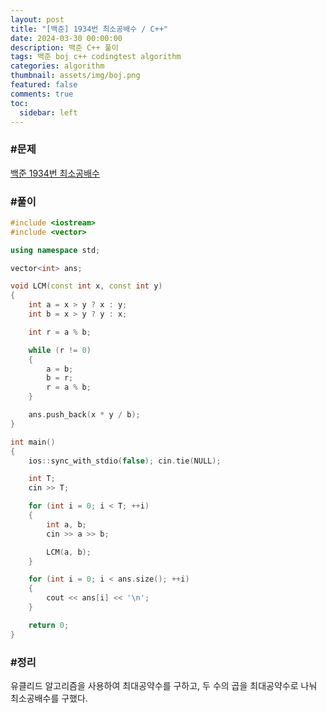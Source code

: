 ```yaml
---
layout: post
title: "[백준] 1934번 최소공배수 / C++"
date: 2024-03-30 00:00:00
description: 백준 C++ 풀이
tags: 백준 boj c++ codingtest algorithm
categories: algorithm
thumbnail: assets/img/boj.png
featured: false
comments: true
toc:
  sidebar: left
---
```


### #문제
[백준 1934번 최소공배수](https://www.acmicpc.net/problem/1934)

### #풀이
```c++
#include <iostream>
#include <vector>

using namespace std;

vector<int> ans;

void LCM(const int x, const int y)
{
	int a = x > y ? x : y;
	int b = x > y ? y : x;

	int r = a % b;

	while (r != 0)
	{
		a = b;
		b = r;
		r = a % b;
	}

	ans.push_back(x * y / b);
}

int main()
{
	ios::sync_with_stdio(false); cin.tie(NULL);

	int T;
	cin >> T;

	for (int i = 0; i < T; ++i)
	{
		int a, b;
		cin >> a >> b;

		LCM(a, b);
	}

	for (int i = 0; i < ans.size(); ++i)
	{
		cout << ans[i] << '\n';
	}

	return 0;
}
```

### #정리
유클리드 알고리즘을 사용하여 최대공약수를 구하고, 두 수의 곱을 최대공약수로 나눠 최소공배수를 구했다.